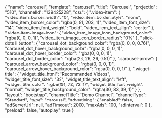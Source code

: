 {
    "name": "carousel",
    "template": "carousel",
    "title": "Carousel",
    "projectId": "510",
    "channelId": "139425228",
    "css": {
        ".video-item": {
            "video_item_border_width": "0",
            "video_item_border_style": "none",
            "video_item_border_color": "rgba(0, 91, 203, 1)",
            "video_item_font_size": "14",
            "video_item_font_weight": "bold",
            "video_item_text_align": "center"
        },
        ".video-item-image-icon": {
            "video_item_image_icon_background_color": "rgba(0, 0, 0, 1)",
            "video_item_image_icon_border_radius": "0%"
        },
        ".slick-dots li button": {
            "carousel_dot_background_color": "rgba(0, 0, 0, 0.76)",
            "carousel_dot_hover_background_color": "rgba(0, 0, 0, 1)",
            "carousel_dot_hover_border_color": "rgba(0, 0, 0, 1)",
            "carousel_dot_border_color": "rgba(26, 26, 26, 0.51)"
        },
        ".carousel-arrow": {
            "carousel_arrow_background_color": "rgba(0, 0, 0, 1)",
            "carousel_arrow_hover_background_color": "rgba(0, 0, 0, 1)"
        },
        ".widget-title": {
            "widget_title_html": "Recommended Videos",
            "widget_title_font_size": "32",
            "widget_title_text_align": "left",
            "widget_title_color": "rgba(191, 72, 72, 1)",
            "widget_title_font_weight": "normal",
            "widget_title_background_color": "rgba(30, 83, 39, 1)"
        }
    },
    "layout": "bootstrap",
    "channelTitle": "Demo Channel",
    "channelType": "Standard",
    "type": "carousel",
    "advertising": {
        "enabled": false,
        "adServerUrl": null,
        "adTimeout": 2000,
        "maxAds": 100,
        "adInterval": 0
    },
    "preload": false,
    "autoplay": true
}